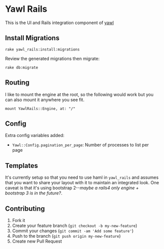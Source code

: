 # Yawl Rails

This is the UI and Rails integration component of [yawl](https://github.com/ricardochimal/yawl)

## Install Migrations

```
rake yawl_rails:install:migrations
```

Review the generated migrations then migrate:

```
rake db:migrate
```

## Routing

I like to mount the engine at the root, so the following would work but you can also mount it anywhere you see fit.

```
mount YawlRails::Engine, at: "/"
```

## Config

Extra config variables added:

* `Yawl::Config.pagination_per_page`: Number of processes to list per page

## Templates

It's currently setup so that you need to use haml in `yawl_rails` and assumes that you want to share your layout with it to maintain an integrated look.  One caveat is that it's using bootstrap 2--*maybe a rails4 only engine + bootstrap 3 is in the future?*.

## Contributing

1. Fork it
2. Create your feature branch (`git checkout -b my-new-feature`)
3. Commit your changes (`git commit -am 'Add some feature'`)
4. Push to the branch (`git push origin my-new-feature`)
5. Create new Pull Request
